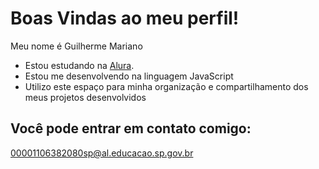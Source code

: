 # Boas Vindas ao meu perfil!
Meu nome é Guilherme Mariano
- Estou estudando na [Alura](https://alura.com.br).
- Estou me desenvolvendo na linguagem JavaScript
- Utilizo este espaço para minha organização e compartilhamento dos meus projetos desenvolvidos

## Você pode entrar em contato comigo:
00001106382080sp@al.educacao.sp.gov.br
